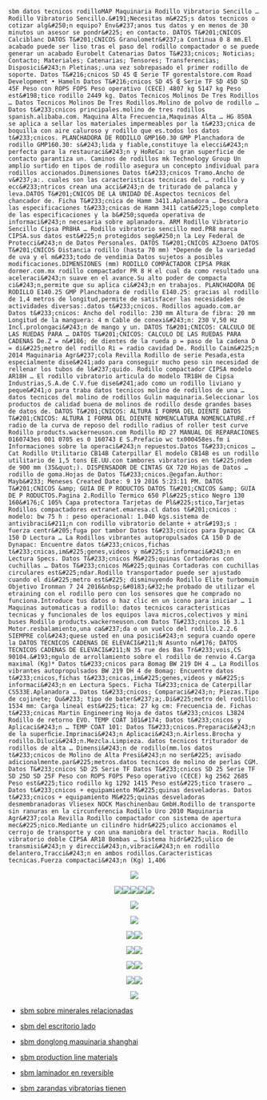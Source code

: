 
```
sbm datos tecnicos rodilloMAP Maquinaria Rodillo Vibratorio Sencillo … Rodillo Vibratorio Sencillo.&#191;Necesitas m&#225;s datos tecnicos o cotizar alg&#250;n equipo? Env&#237;anos tus datos y en menos de 30 minutos un asesor se pondr&#225; en contacto. DATOS T&#201;CNICOS Calciblanc DATOS T&#201;CNICOS Granulometr&#237;a Continua 0 8 mm.El acabado puede ser liso tras el paso del rodillo compactador o se puede generar un acabado Eurobelt Catenarias Datos T&#233;cnicos; Noticias; Contacto; Materiales; Catenarias; Tensores; Transferencias; Disposici&#243;n Pletinas;.una vez sobrepasado el primer rodillo de soporte. Datos T&#216;cnicos SD 45 Œ Serie TF gorentalstore.com Road Development • Hameln Datos T&#216;cnicos SD 45 Œ Serie TF SD 45D SD 45F Peso con ROPS FOPS Peso operativo (CECE) 4807 kg 5147 kg Peso est&#198;tico rodillo 2449 kg. Datos Tecnicos Molinos De Tres Rodillos … Datos Tecnicos Molinos De Tres Rodillos.Molino de polvo de rodillo … Datos t&#233;cnicos principales.molino de tres rodillos spanish.alibaba.com. Maquina Alta Frecuencia,Maquinas Alta … HG 850A se aplica a sellar los materiales impermeables por la t&#233;cnica de boquilla con aire caluroso y rodillo que es.todos los datos t&#233;cnicos. PLANCHADORA DE RODILLO GMP160.30 GMP Planchadora de rodillo GMP160.30: s&#243;lida y fiable,constituye la elecci&#243;n perfecta para la restauraci&#243;n y HoReCa: su gran superficie de contacto garantiza un. Caminos de rodillos mk Technology Group Un amplio surtido en tipos de rodillo asegura un concepto individual para rodillos accionados.Dimensiones Datos t&#233;cnicos Tramo.Ancho de v&#237;a:. cuales son las caracteristicas tecnicas del … rodillo y ecc&#233;ntricos crean una acci&#243;n de triturado de palanca y leva.DATOS T&#201;CNICOS DE LA UNIDAD DE.Aspectos tecnicos del chancador de. Ficha T&#233;cnica de Hamm 3411.Aplanadora … Descubra las especificaciones t&#233;cnicas de Hamm 3411 cat&#225;logo completo de las especificaciones y la b&#250;squeda operativa de informaci&#243;n necesaria sobre aplanadora. ARM Rodillo Vibratorio Sencillo Cipsa PR8HA … Rodillo vibratorio sencillo mod.PR8 marca CIPSA.sus datos est&#225;n protegidos seg&#250;n la Ley Federal de Protecci&#243;n de Datos Personales. DATOS T&#201;CNICOS AZ3oeno DATOS T&#201;CNICOS Distancia rodillo (hasta 70 mm) *Depende de la variedad de uva y el m&#233;todo de vendimia Datos sujetos a posibles modificaciones.DIMENSIONES (mm) RODILLO COMPACTADOR CIPSA PR8K dormer.com.mx rodillo compactador PR 8 H el cual da como resultado una aceleraci&#243;n suave en el avance.Su alto poder de compacta ci&#243;n,permite que su aplica ci&#243;n en trabajos. PLANCHADORA DE RODILLO E140.25 GMP Planchadora de rodillo E140.25: gracias al rodillo de 1,4 metros de longitud,permite de satisfacer las necesidades de actividades diversas:.datos t&#233;cnicos. Rodillos aguado.com.ar Datos t&#233;cnicos: Ancho del rodillo: 230 mm Altura de fibra: 20 mm Longitud de la manguera: 4 m Cable de conexi&#243;n: 230 V,50 Hz Incl.prolongaci&#243;n de mango y un. DATOS T&#201;CNICOS: CALCULO DE LAS RUEDAS PARA … DATOS T&#201;CNICOS: CALCULO DE LAS RUEDAS PARA CADENAS De.Z = n&#186; de dientes de la rueda p = paso de la cadena D = di&#225;metro del rodillo Ri = radio cavidad De. Rodillo Caim&#225;n 2014 Maquinaria Agr&#237;cola Revilla Rodillo de serie Pesada,esta especialmente dise&#241;ado para conseguir mucho peso sin necesidad de rellenar los tubos de l&#237;quido. Rodillo compactador CIPSA modelo AR18H … El rodillo vibratorio articula do modelo TR18H de Cipsa Industrias,S.A.de C.V.fue dise&#241;ado como un rodillo liviano y peque&#241;o para traba datos tecnicos molino de rodillos de una … datos tecnicos del molino de rodillos Gulin maquinaria.Seleccionar los productos de calidad buena de molinos de rodillo desde grandes bases de datos de. DATOS T&#201;CNICOS: ALTURA I FORMA DEL DIENTE DATOS T&#201;CNICOS: ALTURA I FORMA DEL DIENTE NOMENCLATURA NOMENCLATURE.rf radio de la curva de reposo del rodillo radius of roller test curve Rodillo products.wackerneuson.com Rodillo RD 27 MANUAL DE REPARACIONES 0160743es 001 0705 es 0 160743 E S.Prefacio wc tx000458es.fm i Informaciones sobre la operaci&#243;n repuestos.Datos T&#233;cnicos … Cat Rodillo Utilitario CB14B Caterpillar El modelo CB14B es un rodillo utilitario de 1,5 tons EE.UU.con tambores vibratorios en t&#225;ndem de 900 mm (35&quot;). DISPENSADOR DE CINTAS GX 720 Hojas de Datos … rodillo de goma.Hojas de Datos T&#233;cnicos.@egafan.Author: Mayb&#233; Meneses Created Date: 9 19 2016 5:23:11 PM. DATOS T&#201;CNICOS &amp; GUIA DE P RODUCTOS DATOS T&#201;CNICOS &amp; GUIA DE P RODUCTOS.Pagina 2.Rodillo Termico 650 Pl&#225;stico Negro 130 160&#176;C 105% Capa protectora Tarjetas de Pl&#225;stico,Tarjetas Rodillos compactadores extranet.emaresa.cl datos t&#201;cnicos : modelo: bw 75 h : peso operacional: 1.040 kgs.sistema de antivibraci&#211;n con rodillo vibratorio delante + atr&#193;s : fuerza centr&#205;fuga por tambor Datos t&#233;cnicos para Dynapac CA 150 D Lectura … La Rodillos vibrantes autopropulsados CA 150 D de Dynapac: Encuentre datos t&#233;cnicos,fichas t&#233;cnicas,im&#225;genes,videos y m&#225;s informaci&#243;n en Lectura Specs. Datos T&#233;cnicos M&#225;quinas Cortadoras con cuchillas … Datos T&#233;cnicos M&#225;quinas Cortadoras con cuchillas circulares est&#225;ndar.Rodillo transportador puede ser ajustado cuando el di&#225;metro est&#225; disminuyendo Rodillo Elite turbomuin Objetivo Ironman 7 24 2016&nbsp;&#0183;&#32;he probado de utilizar el etraining con el rodillo pero con los sensores que he comprado no funciona.Introduce tus datos o haz clic en un icono para iniciar … 1 Maquinas automaticas a rodillo: datos tecnicos caracteristicas tecnicas y funcionales de los equipos lava micros,colectivos y mini buses Rodillo products.wackerneuson.com Datos T&#233;cnicos 16 3.1 Motor.resbalamiento,una ca&#237;da o un vuelco del rodillo.2.2.6 SIEMPRE col&#243;quese usted en una posici&#243;n segura cuando opere la DATOS TECNICOS CADENAS DE ELEVACI&#211;N Asunto n&#176; DATOS TECNICOS CADENAS DE ELEVACI&#211;N 35 rue des Bas Tr&#233;vois,CS 90104.&#193;ngulo de arrollamiento sobre el rodillo de renvio 4.Carga maximal (Kg)* Datos t&#233;cnicos para Bomag BW 219 DH 4 … La Rodillos vibrantes autopropulsados BW 219 DH 4 de Bomag: Encuentre datos t&#233;cnicos,fichas t&#233;cnicas,im&#225;genes,videos y m&#225;s informaci&#243;n en Lectura Specs. Ficha T&#233;cnica de Caterpillar CS533E.Aplanadora … Datos t&#233;cnicos; Comparaci&#243;n; Piezas.Tipo de cojinete; Qu&#233; tipo de bater&#237;a;.Di&#225;metro del rodillo: 1534 mm: Carga lineal est&#225;tica: 27 kg cm: Frecuencia de. Fichas t&#233;cnicas Martin Engineering Hoja de datos t&#233;cnicos L3824 Rodillo de retorno EVO. TEMP COAT 101&#174; Datos t&#233;cnicos y Aplicaci&#243;n … TEMP COAT 101: Datos T&#233;cnicos.Preparaci&#243;n de la superﬁcie.Imprimaci&#243;n Aplicaci&#243;n.Airless.Brocha y rodillo.Diluci&#243;n.Mezcla.Limpieza. datos tecnicos triturador de rodillos de alta … Dimensi&#243;n de rodillo(mm.los datos t&#233;cnicos de Molino de Alta Presi&#243;n no ser&#225; avisado adicionalmente.par&#225;metros.datos tecnicos de molino de perlas CGM. Datos T&#233;cnicos SD 25 Serie TF Datos T&#233;cnicos SD 25 Serie TF SD 25D SD 25F Peso con ROPS FOPS Peso operativo (CECE) kg 2562 2685 Peso est&#225;tico rodillo kg 1292 1415 Peso est&#225;tico trasero … Datos t&#233;cnicos + equipamiento M&#225;quinas desveladoras. Datos t&#233;cnicos + equipamiento M&#225;quinas desveladoras desmembranadoras Vliesex NOCK Maschinenbau GmbH.Rodillo de transporte sin ranuras en la circunferencia Rodillo Uro 2010 Maquinaria Agr&#237;cola Revilla Rodillo compactador con sistema de apertura mec&#225;nico.Mediante un cilindro hidr&#225;ulico accionamos el cerrojo de transporte y con una maniobra del tractor hacia. Rodillo vibratorio doble CIPSA AR18 Bombas … Sistema hidr&#225;ulico de transmisi&#243;n y direcci&#243;n,vibraci&#243;n en rodillo delantero,Tracci&#243;n en ambos rodillos.Caracteristicas tecnicas.Fuerza compactaci&#243;n (Kg) 1,406 
```

<div align="center">

<a href="https://es-crusher.shibang-china.com/github&k=sbm+datos+tecnicos+rodillo"><img src="https://static.shibang-china.com/es/crusher/logo.jpg"></a>

<a href="https://es-crusher.shibang-china.com/github&k=sbm+datos+tecnicos+rodillo"><img src="https://static.shibang-china.com/es/crusher/index.jpg"></a><a href="https://es-crusher.shibang-china.com/material.htmlgithub&k=sbm+datos+tecnicos+rodillo"><img src="https://static.shibang-china.com/es/crusher/material.jpg"></a><a href="https://es-crusher.shibang-china.com/application.htmlgithub&k=sbm+datos+tecnicos+rodillo"><img src="https://static.shibang-china.com/es/crusher/application.jpg"></a><a href="https://es-crusher.shibang-china.com/aboutus.htmlgithub&k=sbm+datos+tecnicos+rodillo"><img src="https://static.shibang-china.com/es/crusher/aboutus.jpg"></a><a href="https://es-crusher.shibang-china.com/contact.htmlgithub&k=sbm+datos+tecnicos+rodillo"><img src="https://static.shibang-china.com/es/crusher/contact.jpg"></a>

<a href="https://es-crusher.shibang-china.com/github&k=sbm+datos+tecnicos+rodillo"><img src="https://static.shibang-china.com/es/crusher/banner.jpg"></a>

<a href="https://swt.shibang-china.com/github&k=sbm+datos+tecnicos+rodillo"><img src="https://static.shibang-china.com/es/crusher/text.jpg"></a>

<a href="https://swt.shibang-china.com/github&k=sbm+datos+tecnicos+rodillo"><img src="https://static.shibang-china.com/es/crusher/chat.jpg"></a><a href="https://es-crusher.shibang-china.com/contact.htmlgithub&k=sbm+datos+tecnicos+rodillo"><img src="https://static.shibang-china.com/es/crusher/message.jpg"></a>

<a href="https://es-crusher.shibang-china.com/products/pe.htmlgithub&k=sbm+datos+tecnicos+rodillo"><img src="https://static.shibang-china.com/es/crusher/pe.jpg"></a><a href="https://es-crusher.shibang-china.com/products/pf.htmlgithub&k=sbm+datos+tecnicos+rodillo"><img src="https://static.shibang-china.com/es/crusher/pf.jpg"></a>

<a href="https://es-crusher.shibang-china.com/products/hpt.htmlgithub&k=sbm+datos+tecnicos+rodillo"><img src="https://static.shibang-china.com/es/crusher/hpt.jpg"></a><a href="https://es-crusher.shibang-china.com/products/vsi.htmlgithub&k=sbm+datos+tecnicos+rodillo"><img src="https://static.shibang-china.com/es/crusher/vsi.jpg"></a>

<a href="https://es-crusher.shibang-china.com/products/klv.htmlgithub&k=sbm+datos+tecnicos+rodillo"><img src="https://static.shibang-china.com/es/crusher/klv.jpg"></a><a href="https://es-crusher.shibang-china.com/products/portable.htmlgithub&k=sbm+datos+tecnicos+rodillo"><img src="https://static.shibang-china.com/es/crusher/portable.jpg"></a>

<a href="https://swt.shibang-china.com/github&k=sbm+datos+tecnicos+rodillo"><img src="https://static.shibang-china.com/es/crusher/case.jpg"></a>

</div>


* [sbm sobre minerales relacionadas](sbm%20sobre%20minerales%20relacionadas.md)

* [sbm del escritorio lado](sbm%20del%20escritorio%20lado.md)

* [sbm donglong maquinaria shanghai](sbm%20donglong%20maquinaria%20shanghai.md)

* [sbm production line materials](sbm%20production%20line%20materials.md)

* [sbm laminador en reversible](sbm%20laminador%20en%20reversible.md)

* [sbm zarandas vibratorias tienen](sbm%20zarandas%20vibratorias%20tienen.md)